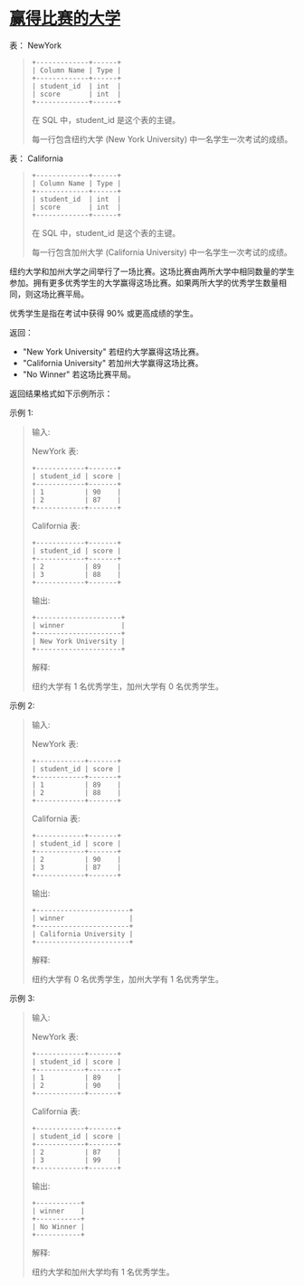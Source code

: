 #  [赢得比赛的大学](https://leetcode.cn/problems/the-winner-university)

表： NewYork
> ```
> +-------------+------+
> | Column Name | Type |
> +-------------+------+
> | student_id  | int  |
> | score       | int  |
> +-------------+------+
> ```
> 在 SQL 中，student_id 是这个表的主键。
> 
> 每一行包含纽约大学 (New York University) 中一名学生一次考试的成绩。
 

表： California
> ```
> +-------------+------+
> | Column Name | Type |
> +-------------+------+
> | student_id  | int  |
> | score       | int  |
> +-------------+------+
> ```
> 在 SQL 中，student_id 是这个表的主键。
> 
> 每一行包含加州大学 (California University) 中一名学生一次考试的成绩。
 

纽约大学和加州大学之间举行了一场比赛。这场比赛由两所大学中相同数量的学生参加。拥有更多优秀学生的大学赢得这场比赛。如果两所大学的优秀学生数量相同，则这场比赛平局。

优秀学生是指在考试中获得 90% 或更高成绩的学生。

返回：

- "New York University" 若纽约大学赢得这场比赛。
- "California University" 若加州大学赢得这场比赛。
- "No Winner" 若这场比赛平局。

返回结果格式如下示例所示：

 

示例 1:

> 输入: 
> 
> NewYork 表:
> ```
> +------------+-------+
> | student_id | score |
> +------------+-------+
> | 1          | 90    |
> | 2          | 87    |
> +------------+-------+
> ```
> California 表:
> ```
> +------------+-------+
> | student_id | score |
> +------------+-------+
> | 2          | 89    |
> | 3          | 88    |
> +------------+-------+
> ```
> 输出: 
> ```
> +---------------------+
> | winner              |
> +---------------------+
> | New York University |
> +---------------------+
> ```
> 解释:
> 
> 纽约大学有 1 名优秀学生，加州大学有 0 名优秀学生。

示例 2:

> 输入: 
> 
> NewYork 表:
> ```
> +------------+-------+
> | student_id | score |
> +------------+-------+
> | 1          | 89    |
> | 2          | 88    |
> +------------+-------+
> ```
> California 表:
> ```
> +------------+-------+
> | student_id | score |
> +------------+-------+
> | 2          | 90    |
> | 3          | 87    |
> +------------+-------+
> ```
> 输出: 
> ```
> +-----------------------+
> | winner                |
> +-----------------------+
> | California University |
> +-----------------------+
> ```
> 解释:
> 
> 纽约大学有 0 名优秀学生，加州大学有 1 名优秀学生。

示例 3:

> 输入: 
> 
> NewYork 表:
> ```
> +------------+-------+
> | student_id | score |
> +------------+-------+
> | 1          | 89    |
> | 2          | 90    |
> +------------+-------+
> ```
> California 表:
> ```
> +------------+-------+
> | student_id | score |
> +------------+-------+
> | 2          | 87    |
> | 3          | 99    |
> +------------+-------+
> ```
> 输出: 
> ```
> +-----------+
> | winner    |
> +-----------+
> | No Winner |
> +-----------+
> ```
> 解释:
> 
> 纽约大学和加州大学均有 1 名优秀学生。